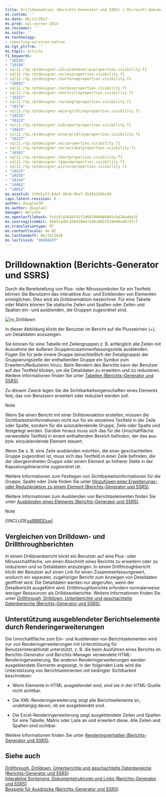 ```yaml
---
title: Drilldownaktion (Berichts-Generator und SSRS) | Microsoft-Dokumentation
ms.custom: ''
ms.date: 06/13/2017
ms.prod: sql-server-2014
ms.reviewer: ''
ms.suite: ''
ms.technology:
- reporting-services-native
ms.tgt_pltfrm: ''
ms.topic: article
f1_keywords:
- "10249"
- "10186"
- sql12.rtp.rptdesigner.calculatedseriesproperties.visibility.f1
- sql12.rtp.rptdesigner.seriesproperties.visibility.f1
- sql12.rtp.rptdesigner.chartareaproperties.visibility.f1
- "10092"
- sql12.rtp.rptdesigner.textboxproperties.visibility.f1
- sql12.rtp.rptdesigner.charttitleproperties.visibility.f1
- "10167"
- sql12.rtp.rptdesigner.rectangleproperties.visibility.f1
- "10174"
- sql12.rtp.rptdesigner.majorgridlineproperties.visibility.f1
- "10155"
- "10123"
- sql12.rtp.rptdesigner.subreportproperties.visibility.f1
- "10425"
- sql12.rtp.rptdesigner.minorgridlineproperties.visibility.f1
- "10217"
- sql12.rtp.rptdesigner.axisproperties.visibility.f1
- sql12.rtp.rptdesigner.serieslabelproperties.visibility.f1
- "10161"
- sql12.rtp.rptdesigner.chartproperties.visibility.f1
- sql12.rtp.rptdesigner.legendproperties.visibility.f1
- sql12.rtp.rptdesigner.pictureproperties.visibility.f1
- "10215"
- "10258"
- "10144"
- "10062"
- "10053"
ms.assetid: 1f8d1ef2-0daf-40c6-9ba7-3b391249bcd4
caps.latest.revision: 8
author: douglaslM
ms.author: douglasl
manager: mblythe
ms.openlocfilehash: fc5cb7a7636f41f2d687040989065cbd20a46a31
ms.sourcegitcommit: 5dd5cad0c1bbd308471d6c885f516948ad67dfcf
ms.translationtype: MT
ms.contentlocale: de-DE
ms.lasthandoff: 06/19/2018
ms.locfileid: "36058437"
---
```

# <a name="drilldown-action-report-builder-and-ssrs"></a>Drilldownaktion (Berichts-Generator und SSRS)
  Durch die Bereitstellung von Plus- oder Minussymbolen für ein Textfeld können Sie Benutzern das interaktive Aus- und Einblenden von Elementen ermöglichen. Dies wird als *Drilldownaktion* bezeichnet. Für eine Tabelle oder Matrix können Sie statische Zeilen und Spalten oder Zeilen und Spalten ein- und ausblenden, die Gruppen zugeordnet sind.  
  
 ![rs_Drilldown](../media/rs-drilldown.gif "rs_Drilldown")  
  
 In dieser Abbildung klickt der Benutzer im Bericht auf die Pluszeichen (+), um Detaildaten anzuzeigen.  
  
 Sie können für eine Tabelle mit Zeilengruppen z. B. anfänglich alle Zeilen mit Ausnahme der äußeren Gruppenzusammenfassungszeile ausblenden. Fügen Sie für jede innere Gruppe (einschließlich der Detailgruppe) der Gruppierungszelle der enthaltenden Gruppe ein Symbol zum Erweitern/Reduzieren hinzu. Beim Rendern des Berichts kann der Benutzer auf das Textfeld klicken, um die Detaildaten zu erweitern und zu reduzieren. Weitere Informationen finden Sie unter [Tabellen &#40;Berichts-Generator und SSRS&#41;](tables-report-builder-and-ssrs.md).  
  
 Zu diesem Zweck legen Sie die Sichtbarkeitseigenschaften eines Elements fest, das von Benutzern erweitert oder reduziert werden soll.  
  
> [!NOTE]  
>  Wenn Sie einen Bericht mit einer Drilldownaktion erstellen, müssen die Sichtbarkeitsinformationen nicht nur für ein einzelnes Textfeld in der Zeile oder Spalte, sondern für die auszublendende Gruppe, Zeile oder Spalte und festgelegt werden. Darüber hinaus muss sich das für die Umschaltfläche verwendete Textfeld in einem enthaltenden Bereich befinden, der das aus- bzw. einzublendende Element steuert.  
>   
>  Wenn Sie z. B. eine Zeile ausblenden möchten, die einer geschachtelten Gruppe zugeordnet ist, muss sich das Textfeld in einer Zeile befinden, die der übergeordneten Gruppe oder einem Element an höherer Stelle in der Kapselungshierarchie zugeordnet ist.  
>   
>  Weitere Informationen zum Festlegen von Sichtbarkeitsinformationen für die Gruppe, Spalte oder Zeile finden Sie unter [Hinzufügen einer Erweiterungs- oder Reduzieraktion zu einem Element (Berichts-Generator und SSRS)](add-an-expand-or-collapse-action-to-an-item-report-builder-and-ssrs.md).  
  
 Weitere Informationen zum Ausblenden von Berichtselementen finden Sie unter [Ausblenden eines Elements (Berichts-Generator und SSRS)](../report-builder/hide-an-item-report-builder-and-ssrs.md).  
  
> [!NOTE]  
>  [!INCLUDE[ssRBRDDup](../../includes/ssrbrddup-md.md)]  
  
## <a name="comparing-drilldown-and-drillthrough-reports"></a>Vergleichen von Drilldown- und Drillthroughberichten  
 In einem Drilldownbericht klickt ein Benutzer auf eine Plus- oder Minusschaltfläche, um einen Abschnitt eines Berichts zu erweitern oder zu reduzieren und so Detaildaten anzuzeigen. In einem Drillthroughbericht klickt der Benutzer auf einen Link für einen Zusammenfassungswert, wodurch ein separater, zugehöriger Bericht zum Anzeigen von Detaildaten geöffnet wird. Die Detaildaten werden nur abgerufen, wenn der Detailbericht ausgeführt wird. Drillthroughberichte erfordern normalerweise weniger Ressourcen als Drilldownberichte. Weitere Informationen finden Sie unter [Drillthrough, Drilldown, Unterberichte und geschachtelte Datenbereiche &#40;Berichts-Generator und SSRS&#41;](drillthrough-drilldown-subreports-and-nested-data-regions.md).  
  
## <a name="rendering-extension-support-for-hidden-report-items"></a>Unterstützung ausgeblendeter Berichtselemente durch Renderingerweiterungen  
 Die Umschaltfläche zum Ein- und Ausblenden von Berichtselementen wird nur von Renderingerweiterungen mit Unterstützung für Benutzerinteraktivität unterstützt, z. B. die beim Ausführen eines Berichts im Berichts-Generator und Berichts-Manager verwendete HTML-Renderingerweiterung. Bei anderen Renderingerweiterungen werden ausgeblendete Elemente angezeigt. In der folgenden Liste wird die Unterstützung von Berichtselementen mit bedingter Sichtbarkeit beschrieben:  
  
-   Wenn Elemente in HTML ausgeblendet sind, sind sie in der HTML-Quelle nicht sichtbar.  
  
-   Die XML-Renderingerweiterung zeigt alle Berichtselemente an, unabhängig davon, ob sie ausgeblendet sind.  
  
-   Die Excel-Renderingerweiterung zeigt ausgeblendete Zeilen und Spalten für eine Tabelle, Matrix oder Liste an und erweitert diese. Alle Zeilen und Spalten sind sichtbar.  
  
 Weitere Informationen finden Sie unter [Renderingverhalten &#40;Berichts-Generator und SSRS&#41;](rendering-behaviors-report-builder-and-ssrs.md).  
  
## <a name="see-also"></a>Siehe auch  
 [Drillthrough, Drilldown, Unterberichte und geschachtelte Datenbereiche &#40;Berichts-Generator und SSRS&#41;](drillthrough-drilldown-subreports-and-nested-data-regions.md)   
 [Interaktive Sortierung, Dokumentstrukturen und Links &#40;Berichts-Generator und SSRS&#41;](interactive-sort-document-maps-and-links-report-builder-and-ssrs.md)   
 [Beispiele für Ausdrücke &#40;Berichts-Generator und SSRS&#41;](expression-examples-report-builder-and-ssrs.md)  
  
  